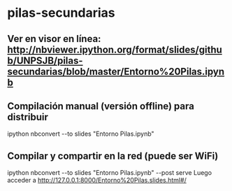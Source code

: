 # pilas-secundarias

## Ver en visor en línea: http://nbviewer.ipython.org/format/slides/github/UNPSJB/pilas-secundarias/blob/master/Entorno%20Pilas.ipynb


## Compilación manual (versión offline) para distribuir

  ipython nbconvert --to slides "Entorno Pilas.ipynb"
  
## Compilar y compartir en la red (puede ser WiFi)

  ipython nbconvert --to slides "Entorno Pilas.ipynb" --post serve
  Luego acceder a 
  http://127.0.0.1:8000/Entorno%20Pilas.slides.html#/
